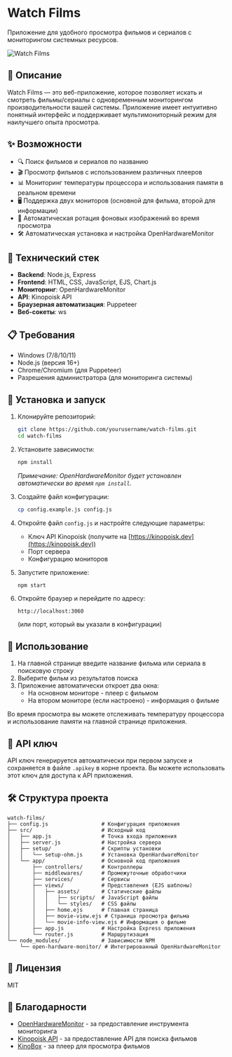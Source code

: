 # Watch Films

Приложение для удобного просмотра фильмов и сериалов с мониторингом системных ресурсов.

![Watch Films](https://img.shields.io/badge/Watch_Films-1.0.0-blue)

## 🎯 Описание

Watch Films — это веб-приложение, которое позволяет искать и смотреть фильмы/сериалы с одновременным мониторингом производительности вашей системы. Приложение имеет интуитивно понятный интерфейс и поддерживает мультимониторный режим для наилучшего опыта просмотра.

## ✨ Возможности

- 🔍 Поиск фильмов и сериалов по названию
- 🎬 Просмотр фильмов с использованием различных плееров
- 📊 Мониторинг температуры процессора и использования памяти в реальном времени
- 🖥️ Поддержка двух мониторов (основной для фильма, второй для информации)
- 🔄 Автоматическая ротация фоновых изображений во время просмотра
- 🛠️ Автоматическая установка и настройка OpenHardwareMonitor

## 🔧 Технический стек

- **Backend**: Node.js, Express
- **Frontend**: HTML, CSS, JavaScript, EJS, Chart.js
- **Мониторинг**: OpenHardwareMonitor
- **API**: Kinopoisk API
- **Браузерная автоматизация**: Puppeteer
- **Веб-сокеты**: ws

## 📋 Требования

- Windows (7/8/10/11)
- Node.js (версия 16+)
- Chrome/Chromium (для Puppeteer)
- Разрешения администратора (для мониторинга системы)

## 🚀 Установка и запуск

1. Клонируйте репозиторий:

   ```bash
   git clone https://github.com/yourusername/watch-films.git
   cd watch-films
   ```

2. Установите зависимости:

   ```bash
   npm install
   ```

   _Примечание: OpenHardwareMonitor будет установлен автоматически во время `npm install`._

3. Создайте файл конфигурации:

   ```bash
   cp config.example.js config.js
   ```

4. Откройте файл `config.js` и настройте следующие параметры:

   - Ключ API Kinopoisk (получите на [https://kinopoisk.dev](https://kinopoisk.dev))
   - Порт сервера
   - Конфигурацию мониторов

5. Запустите приложение:

   ```bash
   npm start
   ```

6. Откройте браузер и перейдите по адресу:
   ```
   http://localhost:3060
   ```
   (или порт, который вы указали в конфигурации)

## 📝 Использование

1. На главной странице введите название фильма или сериала в поисковую строку
2. Выберите фильм из результатов поиска
3. Приложение автоматически откроет два окна:
   - На основном мониторе - плеер с фильмом
   - На втором мониторе (если настроено) - информация о фильме

Во время просмотра вы можете отслеживать температуру процессора и использование памяти на главной странице приложения.

## 🔐 API ключ

API ключ генерируется автоматически при первом запуске и сохраняется в файле `.apikey` в корне проекта. Вы можете использовать этот ключ для доступа к API приложения.

## 🛠️ Структура проекта

```
watch-films/
├── config.js                 # Конфигурация приложения
├── src/                      # Исходный код
│   ├── app.js                # Точка входа приложения
│   ├── server.js             # Настройка сервера
│   ├── setup/                # Скрипты установки
│   │   └── setup-ohm.js      # Установка OpenHardwareMonitor
│   └── app/                  # Основной код приложения
│       ├── controllers/      # Контроллеры
│       ├── middlewares/      # Промежуточные обработчики
│       ├── services/         # Сервисы
│       ├── views/            # Представления (EJS шаблоны)
│       │   ├── assets/       # Статические файлы
│       │   │   ├── scripts/  # JavaScript файлы
│       │   │   └── styles/   # CSS файлы
│       │   ├── home.ejs      # Главная страница
│       │   ├── movie-view.ejs # Страница просмотра фильма
│       │   └── movie-info-view.ejs # Информация о фильме
│       ├── app.js            # Настройка Express приложения
│       └── router.js         # Маршрутизация
└── node_modules/             # Зависимости NPM
    └── open-hardware-monitor/ # Интегрированный OpenHardwareMonitor
```

## 📄 Лицензия

MIT

## 🙏 Благодарности

- [OpenHardwareMonitor](https://openhardwaremonitor.org/) - за предоставление инструмента мониторинга
- [Kinopoisk API](https://kinopoisk.dev/) - за предоставление API для поиска фильмов
- [KinoBox](https://kinobox.tv/) - за плеер для просмотра фильмов

